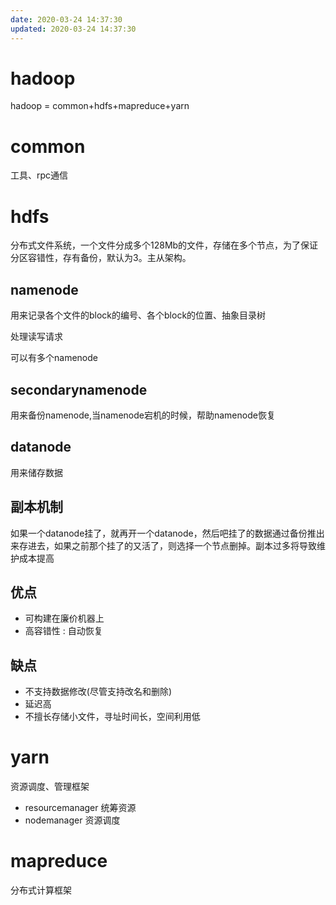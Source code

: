 ```yaml
---
date: 2020-03-24 14:37:30
updated: 2020-03-24 14:37:30
---
```


# hadoop 
 hadoop = common+hdfs+mapreduce+yarn

# common
 工具、rpc通信

# hdfs
 分布式文件系统，一个文件分成多个128Mb的文件，存储在多个节点，为了保证分区容错性，存有备份，默认为3。主从架构。

<!-- more -->

## namenode
用来记录各个文件的block的编号、各个block的位置、抽象目录树

处理读写请求

可以有多个namenode

## secondarynamenode
 用来备份namenode,当namenode宕机的时候，帮助namenode恢复
## datanode
 用来储存数据
## 副本机制
 如果一个datanode挂了，就再开一个datanode，然后吧挂了的数据通过备份推出来存进去，如果之前那个挂了的又活了，则选择一个节点删掉。副本过多将导致维护成本提高
## 优点
- 可构建在廉价机器上
- 高容错性 : 自动恢复
## 缺点
- 不支持数据修改(尽管支持改名和删除)
- 延迟高
- 不擅长存储小文件，寻址时间长，空间利用低


# yarn
 资源调度、管理框架
- resourcemanager 统筹资源
- nodemanager 资源调度

# mapreduce
 分布式计算框架